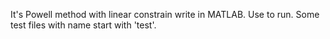 It's Powell method with linear constrain write in MATLAB. Use to run. Some test files with name start with 'test'.
